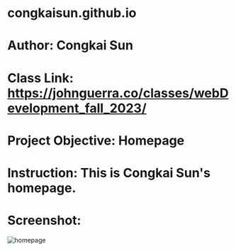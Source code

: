 # congkaisun.github.io
# Author: Congkai Sun
# Class Link: https://johnguerra.co/classes/webDevelopment_fall_2023/
# Project Objective: Homepage
# Instruction: This is Congkai Sun's homepage.
# Screenshot: 
![homepage](https://github.com/CERKO12/CERKO12.github.io/assets/117726096/ce3bbe39-6eba-44c5-8cc2-d25b67c271e8)
